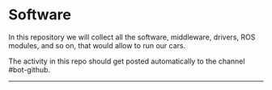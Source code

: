 # Software

In this repository we will collect all the software, middleware, drivers, ROS modules, and so on, that would allow to run our cars. 

The activity in this repo should get posted automatically to the channel #bot-github.

-----

